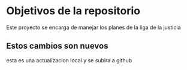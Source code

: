 # Objetivos de la repositorio

Este proyecto se encarga de manejar los planes de la liga de la justicia

## Estos cambios son nuevos
esta es una actualizacion local y se subira a github
